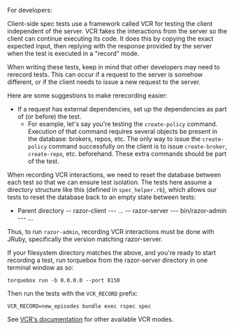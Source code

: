 For developers:

Client-side spec tests use a framework called VCR for testing the client independent of the server. VCR fakes the
interactions from the server so the client can continue executing its code. It does this by copying the exact
expected input, then replying with the response provided by the server when the test is executed in a "record" mode.

When writing these tests, keep in mind that other developers may need to rerecord tests. This can occur if a
request to the server is somehow different, or if the client needs to issue a new request to the server.

Here are some suggestions to make rerecording easier:

- If a request has external dependencies, set up the dependencies as part of (or before) the test.
    - For example, let's say you're testing the `create-policy` command. Execution of that command requires several
      objects be present in the database: brokers, repos, etc. The only way to issue the `create-policy` command
      successfully on the client is to issue `create-broker`, `create-repo`, etc. beforehand. These extra commands
      should be part of the test.

When recording VCR interactions, we need to reset the database between each test so that we can ensure test isolation.
The tests here assume a directory structure like this (defined in `spec_helper.rb`), which allows our tests to reset
the database back to an empty state between tests:
- Parent directory
-- razor-client
--- ...
-- razor-server
--- bin/razor-admin
--- ...

Thus, to run `razor-admin`, recording VCR interactions must be done with JRuby, specifically the version matching
razor-server.

If your filesystem directory matches the above, and you're ready to start recording a test, run torquebox from the
razor-server directory in one terminal window as so:

`torquebox run -b 0.0.0.0 --port 8150`

Then run the tests with the `VCR_RECORD` prefix:

`VCR_RECORD=new_episodes bundle exec rspec spec`

See [VCR's documentation](https://relishapp.com/vcr/vcr/docs) for other available VCR modes.

